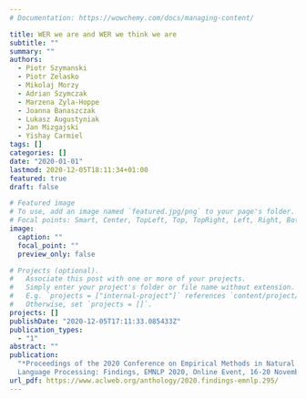 ```yaml
---
# Documentation: https://wowchemy.com/docs/managing-content/

title: WER we are and WER we think we are
subtitle: ""
summary: ""
authors:
  - Piotr Szymanski
  - Piotr Zelasko
  - Mikolaj Morzy
  - Adrian Szymczak
  - Marzena Zyla-Hoppe
  - Joanna Banaszczak
  - Lukasz Augustyniak
  - Jan Mizgajski
  - Yishay Carmiel
tags: []
categories: []
date: "2020-01-01"
lastmod: 2020-12-05T18:11:34+01:00
featured: true
draft: false

# Featured image
# To use, add an image named `featured.jpg/png` to your page's folder.
# Focal points: Smart, Center, TopLeft, Top, TopRight, Left, Right, BottomLeft, Bottom, BottomRight.
image:
  caption: ""
  focal_point: ""
  preview_only: false

# Projects (optional).
#   Associate this post with one or more of your projects.
#   Simply enter your project's folder or file name without extension.
#   E.g. `projects = ["internal-project"]` references `content/project/deep-learning/index.md`.
#   Otherwise, set `projects = []`.
projects: []
publishDate: "2020-12-05T17:11:33.085433Z"
publication_types:
  - "1"
abstract: ""
publication:
  "*Proceedings of the 2020 Conference on Empirical Methods in Natural
  Language Processing: Findings, EMNLP 2020, Online Event, 16-20 November 2020*"
url_pdf: https://www.aclweb.org/anthology/2020.findings-emnlp.295/
---
```

